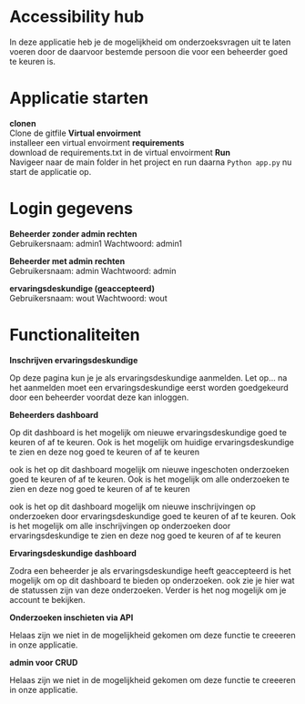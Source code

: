 # Accessibility hub

In deze applicatie heb je de mogelijkheid om onderzoeksvragen uit te laten voeren door de daarvoor bestemde persoon die voor een beheerder goed te keuren is.

# Applicatie starten

**clonen** <br/>
Clone de gitfile
**Virtual envoirment** <br/>
installeer een virtual envoirment
**requirements** <br/>
download de requirements.txt in de virtual envoirment
**Run** <br/>
Navigeer naar de main folder in het project en run daarna ```Python app.py``` nu start de applicatie op.

# Login gegevens
**Beheerder zonder admin rechten** <br/>
Gebruikersnaam: admin1
Wachtwoord: admin1

**Beheerder met admin rechten** <br/>
Gebruikersnaam: admin
Wachtwoord: admin

**ervaringsdeskundige (geaccepteerd)** <br/>
Gebruikersnaam: wout
Wachtwoord: wout


# Functionaliteiten

**Inschrijven ervaringsdeskundige** <br/>

Op deze pagina kun je je als ervaringsdeskundige aanmelden. Let op... na het aanmelden moet een ervaringsdeskundige eerst worden goedgekeurd door een beheerder voordat deze kan inloggen.

**Beheerders dashboard** <br/>

Op dit dashboard is het mogelijk om nieuwe ervaringsdeskundige goed te keuren of af te keuren. Ook is het mogelijk om huidige ervaringsdeskundige te zien en deze nog goed te keuren of af te keuren

ook is het op dit dashboard mogelijk om nieuwe ingeschoten onderzoeken goed te keuren of af te keuren.  Ook is het mogelijk om alle onderzoeken te zien en deze nog goed te keuren of af te keuren

ook is het op dit dashboard mogelijk om nieuwe inschrijvingen op onderzoeken door ervaringsdeskundige goed te keuren of af te keuren.  Ook is het mogelijk om alle inschrijvingen op onderzoeken door ervaringsdeskundige te zien en deze nog goed te keuren of af te keuren

**Ervaringsdeskundige dashboard** <br/>

Zodra een beheerder je als ervaringsdeskundige heeft geaccepteerd is het mogelijk om op dit dashboard te bieden op onderzoeken. ook zie je hier wat de statussen zijn van deze onderzoeken.
Verder is het nog mogelijk om je account te bekijken.

**Onderzoeken inschieten via API** <br/>

Helaas zijn we niet in de mogelijkheid gekomen om deze functie te creeeren in onze applicatie.

**admin voor CRUD** <br/>

Helaas zijn we niet in de mogelijkheid gekomen om deze functie te creeeren in onze applicatie.


